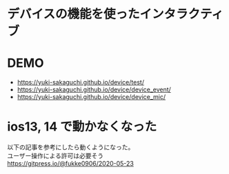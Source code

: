 # デバイスの機能を使ったインタラクティブ

# DEMO

- https://yuki-sakaguchi.github.io/device/test/
- https://yuki-sakaguchi.github.io/device/device_event/
- https://yuki-sakaguchi.github.io/device/device_mic/

# ios13, 14 で動かなくなった

以下の記事を参考にしたら動くようになった。  
ユーザー操作による許可は必要そう  
https://gitpress.io/@fukke0906/2020-05-23
